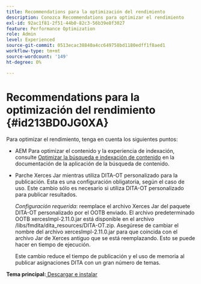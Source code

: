 ```yaml
---
title: Recommendations para la optimización del rendimiento
description: Conozca Recommendations para optimizar el rendimiento
exl-id: 92ac1f81-2f51-44b0-82c3-56b39e8f3027
feature: Performance Optimization
role: Admin
level: Experienced
source-git-commit: 0513ecac38840a4cc649758bd1180edff1f8aed1
workflow-type: tm+mt
source-wordcount: '149'
ht-degree: 0%

---
```


# Recommendations para la optimización del rendimiento {#id213BD0JG0XA}

Para optimizar el rendimiento, tenga en cuenta los siguientes puntos:

- AEM Para optimizar el contenido y la experiencia de indexación, consulte [Optimizar la búsqueda e indexación de contenido](https://experienceleague.adobe.com/docs/experience-manager-cloud-service/operations/indexing.html?lang=es) en la documentación de la aplicación de la búsqueda de contenido.

- Parche Xerces Jar mientras utiliza DITA-OT personalizado para la publicación. Esta es una configuración obligatoria, según el caso de uso. Este cambio sólo es necesario si utiliza DITA-OT personalizado para publicar resultados.

  *Configuración requerida*: reemplace el archivo Xerces Jar del paquete DITA-OT personalizado por el OOTB enviado. El archivo predeterminado OOTB xercesImpl-2.11.0.jar está disponible en el archivo /libs/fmdita/dita\_resources/DITA-OT.zip. Asegúrese de cambiar el nombre del archivo xercesImpl-2.11.0.jar para que coincida con el archivo Jar de Xerces antiguo que se está reemplazando. Esto se puede hacer en tiempo de ejecución.

  Este cambio reduce el tiempo de publicación y el uso de memoria al publicar asignaciones DITA con un gran número de temas.


**Tema principal:**[ Descargar e instalar](download-install.md)

